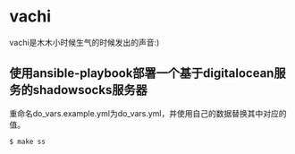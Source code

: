 # vachi

vachi是木木小时候生气的时候发出的声音:)

## 使用ansible-playbook部署一个基于digitalocean服务的shadowsocks服务器

重命名do_vars.example.yml为do_vars.yml，并使用自己的数据替换其中对应的值。

```sh
$ make ss
```
